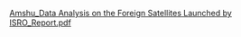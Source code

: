 [Amshu_Data Analysis on the Foreign Satellites Launched by ISRO_Report.pdf](https://github.com/user-attachments/files/19223111/Amshu_Data.Analysis.on.the.Foreign.Satellites.Launched.by.ISRO_Report.pdf)
